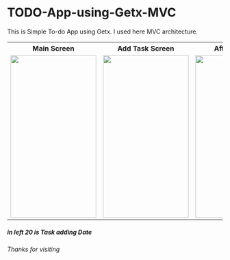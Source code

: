 # TODO-App-using-Getx-MVC
This is Simple To-do App using Getx. I used here MVC architecture.

<table style="width:100%">
  <tr>
    <th>Main Screen</th>
    <th>Add Task Screen</th>
    <th>After Add task</th>
  </tr>
  <tr>
    <td><img src="https://github.com/MdAshrafUllah/TODO-App-using-Getx-MVC/assets/96839511/284fe804-ad28-4eae-beb7-1760a9231104.jpg" width="200" height="380"></td>
    <td><img src="https://github.com/MdAshrafUllah/TODO-App-using-Getx-MVC/assets/96839511/cbf9dafe-dca8-40f1-9568-26e5256de1f3.jpg" width="200" height="380"></td>
    <td><img src="https://github.com/MdAshrafUllah/TODO-App-using-Getx-MVC/assets/96839511/0af09c63-3e62-4d35-b801-8ac993238566.jpg" width="200" height="380"></td>
  </tr>
</table>

<h5>in left 20 is Task adding Date</h5>
<h6>Thanks for visiting</h6>

